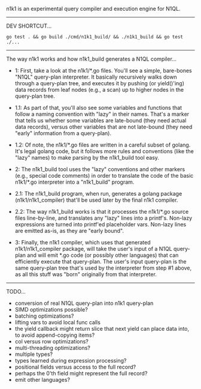 n1k1 is an experimental query compiler and execution engine for N1QL.

-------------------------------------------------------
DEV SHORTCUT...

    go test . && go build ./cmd/n1k1_build/ && ./n1k1_build && go test ./...

-------------------------------------------------------
The way n1k1 works and how n1k1_build generates a N1QL compiler...

- 1: First, take a look at the n1k1/*.go files.  You'll see a simple,
bare-bones "N1QL" query-plan interpreter.  It basically recursively
walks down through a query-plan tree, and executes it by pushing (or
yield()'ing) data records from leaf nodes (e.g., a scan) up to higher
nodes in the query-plan tree.

- 1.1: As part of that, you'll also see some variables and functions
that follow a naming convention with "lazy" in their names.  That's a
marker that tells us whether some variables are late-bound (they need
actual data records), versus other variables that are not late-bound
(they need "early" information from a query-plan).

- 1.2: Of note, the n1k1/*.go files are written in a careful subset of
golang.  It's legal golang code, but it follows more rules and
conventions (like the "lazy" names) to make parsing by the n1k1_build
tool easy.

- 2: The n1k1_build tool uses the "lazy" conventions and other markers
(e.g., special code comments) in order to translate the code of the
basic n1k1/*.go interpreter into a "n1k1_build" program.

- 2.1: The n1k1_build program, when run, generates a golang package
(n1k1/n1k1_compiler) that'll be used later by the final n1k1 compiler.

- 2.2: The way n1k1_build works is that it processes the n1k1/*.go
source files line-by-line, and translates any "lazy" lines into a
printf's.  Non-lazy expressions are turned into printf'ed placeholder
vars.  Non-lazy lines are emitted as-is, as they are "early bound".

- 3: Finally, the n1k1 compiler, which uses that generated
n1k1/n1k1_compiler package, will take the user's input of a N1QL
query-plan and will emit *.go code (or possibly other languages) that
can efficiently execute that query-plan.  The user's input query-plan
is the same query-plan tree that's used by the interpreter from step
#1 above, as all this stuff was "born" originally from that
interpreter.

------------------------------------------
TODO...
- conversion of real N1QL query-plan into n1k1 query-plan
- SIMD optimizations possible?
- batching optimizations?
- lifting vars to avoid local func calls
- the yield callback might return slice that next yield
  can place data into, to avoid append-copying items?
- col versus row optimizations?
- multi-threading optimizations?
- multiple types?
- types learned during expression processing?
- positional fields versus access to the full record?
- perhaps the 0'th field might represent the full record?
- emit other languages?